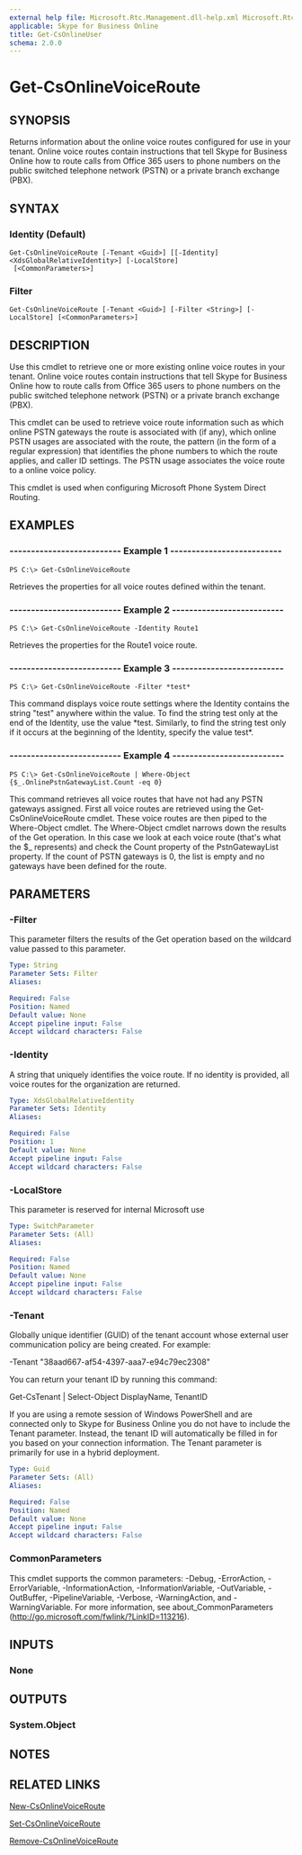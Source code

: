 ```yaml
---
external help file: Microsoft.Rtc.Management.dll-help.xml Microsoft.Rtc.Management.Hosted.dll-help.xml
applicable: Skype for Business Online
title: Get-CsOnlineUser
schema: 2.0.0
---
```


# Get-CsOnlineVoiceRoute

## SYNOPSIS
Returns information about the online voice routes configured for use in your tenant. Online voice routes contain instructions that tell Skype for Business Online how to route calls from Office 365 users to phone numbers on the public switched telephone network (PSTN) or a private branch exchange (PBX).

## SYNTAX

### Identity (Default)
```
Get-CsOnlineVoiceRoute [-Tenant <Guid>] [[-Identity] <XdsGlobalRelativeIdentity>] [-LocalStore]
 [<CommonParameters>]
```

### Filter
```
Get-CsOnlineVoiceRoute [-Tenant <Guid>] [-Filter <String>] [-LocalStore] [<CommonParameters>]
```

## DESCRIPTION
Use this cmdlet to retrieve one or more existing online voice routes in your tenant. Online voice routes contain instructions that tell Skype for Business Online how to route calls from Office 365 users to phone numbers on the public switched telephone network (PSTN) or a private branch exchange (PBX).

This cmdlet can be used to retrieve voice route information such as which online PSTN gateways the route is associated with (if any), which online PSTN usages are associated with the route, the pattern (in the form of a regular expression) that identifies the phone numbers to which the route applies, and caller ID settings. The PSTN usage associates the voice route to a online voice policy.

This cmdlet is used when configuring Microsoft Phone System Direct Routing.

## EXAMPLES

### -------------------------- Example 1 --------------------------
```
PS C:\> Get-CsOnlineVoiceRoute
```

Retrieves the properties for all voice routes defined within the tenant.

### -------------------------- Example 2 --------------------------
```
PS C:\> Get-CsOnlineVoiceRoute -Identity Route1
```

Retrieves the properties for the Route1 voice route.

### -------------------------- Example 3 --------------------------
```
PS C:\> Get-CsOnlineVoiceRoute -Filter *test*
```

This command displays voice route settings where the Identity contains the string "test" anywhere within the value. To find the string test only at the end of the Identity, use the value \*test. Similarly, to find the string test only if it occurs at the beginning of the Identity, specify the value test\*.

### -------------------------- Example 4 --------------------------
```
PS C:\> Get-CsOnlineVoiceRoute | Where-Object {$_.OnlinePstnGatewayList.Count -eq 0}
```

This command retrieves all voice routes that have not had any PSTN gateways assigned. First all voice routes are retrieved using the Get-CsOnlineVoiceRoute cmdlet. These voice routes are then piped to the Where-Object cmdlet. The Where-Object cmdlet narrows down the results of the Get operation. In this case we look at each voice route (that's what the $_ represents) and check the Count property of the PstnGatewayList property. If the count of PSTN gateways is 0, the list is empty and no gateways have been defined for the route.

## PARAMETERS

### -Filter
This parameter filters the results of the Get operation based on the wildcard value passed to this parameter.

```yaml
Type: String
Parameter Sets: Filter
Aliases:

Required: False
Position: Named
Default value: None
Accept pipeline input: False
Accept wildcard characters: False
```

### -Identity
A string that uniquely identifies the voice route. If no identity is provided, all voice routes for the organization are returned.

```yaml
Type: XdsGlobalRelativeIdentity
Parameter Sets: Identity
Aliases:

Required: False
Position: 1
Default value: None
Accept pipeline input: False
Accept wildcard characters: False
```

### -LocalStore
This parameter is reserved for internal Microsoft use

```yaml
Type: SwitchParameter
Parameter Sets: (All)
Aliases:

Required: False
Position: Named
Default value: None
Accept pipeline input: False
Accept wildcard characters: False
```

### -Tenant
Globally unique identifier (GUID) of the tenant account whose external user communication policy are being created. For example:

-Tenant "38aad667-af54-4397-aaa7-e94c79ec2308"

You can return your tenant ID by running this command:

Get-CsTenant | Select-Object DisplayName, TenantID

If you are using a remote session of Windows PowerShell and are connected only to Skype for Business Online you do not have to include the Tenant parameter. Instead, the tenant ID will automatically be filled in for you based on your connection information. The Tenant parameter is primarily for use in a hybrid deployment.

```yaml
Type: Guid
Parameter Sets: (All)
Aliases:

Required: False
Position: Named
Default value: None
Accept pipeline input: False
Accept wildcard characters: False
```

### CommonParameters
This cmdlet supports the common parameters: -Debug, -ErrorAction, -ErrorVariable, -InformationAction, -InformationVariable, -OutVariable, -OutBuffer, -PipelineVariable, -Verbose, -WarningAction, and -WarningVariable.
For more information, see about_CommonParameters (http://go.microsoft.com/fwlink/?LinkID=113216).

## INPUTS

### None


## OUTPUTS

### System.Object

## NOTES

## RELATED LINKS
[New-CsOnlineVoiceRoute](https://docs.microsoft.com/en-us/powershell/module/skype/new-csonlinevoiceroute?view=skype-ps)

[Set-CsOnlineVoiceRoute](https://docs.microsoft.com/en-us/powershell/module/skype/set-csonlinevoiceroute?view=skype-ps)

[Remove-CsOnlineVoiceRoute](https://docs.microsoft.com/en-us/powershell/module/skype/remove-csonlinevoiceroute?view=skype-ps)
